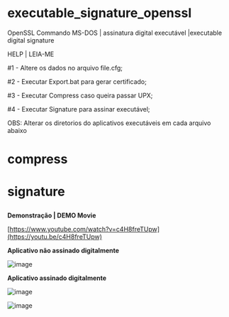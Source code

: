# executable_signature_openssl
OpenSSL Commando MS-DOS | assinatura digital executável |executable digital signature


HELP | LEIA-ME

#1 - Altere os dados no arquivo file.cfg;<p>
#2 - Executar Export.bat para gerar certificado;<p>
#3 - Executar Compress caso queira passar UPX;<p>
#4 - Executar Signature para assinar executável;<p>

OBS: Alterar os diretorios do aplicativos executáveis em cada arquivo abaixo<p>
# compress<p>
# signature<p>

<b>Demonstração | DEMO Movie </b><p>
[https://www.youtube.com/watch?v=c4H8freTUpw](https://youtu.be/c4H8freTUpw)

<b>Aplicativo não assinado digitalmente</b><p>
![image](https://github.com/fraurino/executable_signature_openssl/assets/26030963/1720a0cb-af03-4a74-bd94-0e3a0d73505b)

<b>Aplicativo assinado digitalmente</b><p>
![image](https://github.com/fraurino/executable_signature_openssl/assets/26030963/6ca40945-da7f-4b8c-834b-0d7962ea85c9)

![image](https://github.com/fraurino/executable_signature_openssl/assets/26030963/679bb603-cf86-41f2-80e5-0e5a61865fbb)


